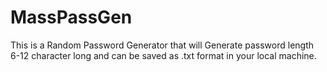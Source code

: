 # MassPassGen
This is a Random Password Generator that will Generate password length 6-12 character long and can be saved as .txt format in your local machine. 
